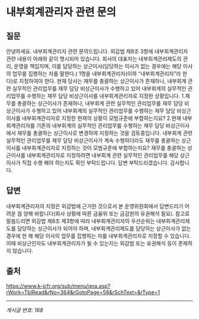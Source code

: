 # 내부회계관리자 관련 문의

## 질문
안녕하세요.
내부회계관리자 관련 문의드립니다.
외감법 제8조 3항에 내부회계관리자 관련 내용이 아래와 같이 명시되어 있습니다.
회사의 대표자는 내부회계관리제도의 관리, 운영을 책임지며, 이를 담당하는 상근이사(담당하는 이사가 없는 경우에는 해당 이사의 업무를 집행하는 자를 말한다.) 1명을 내부회계관리자(이하 “내부회계관리자”라 한다)로 지정하여야 한다.
현재 당사는 재무를 총괄하는 상근이사가 존재하나, 내부회계 관련 실무적인 관리업무를 재무 담당 비상근이사가 수행하고 있어 내부회계의 실무적인 관리업무를 수행하는 재무 담당 비상근이사를 내부회계관리자로 지정한 상황입니다.
1.재무를 총괄하는 상근이사가 존재하나, 내부회계 관련 실무적인 관리업무를 재무 담당 비상근이사가 수행하고 있어 내부회계의 실무적인 관리업무를 수행하는 재무 담당 비상근이사를 내부회계관리자로 지정한 현재의 상황이 모범규준에 부합하는지요?
2.현재 내부회계관리자를 기존의 내부회계의 실무적인 관리업무를 수행하는 재무 담당 비상근이사에서 재무를 총괄하는 상근이사로 변경하여 지정하는 것을 검토중입니다. 내부회계 관련 실무적인 관리업무를 재무 담당 비상근이사가 계속 수행하더라도 재무를 총괄하는 상근이사를 내부회계관리자로 지정하는 것이 모범규준에 부합하는지요? 재무를 총괄하는 상근이사를 내부회계관리자로 지정하려면 내부회계 관련 실무적인 관리업무를 해당 상근이사가 직접 수행 해야 하는지도 확인 부탁드립니다.
답변 부탁드리겠습니다.
감사합니다.

## 답변
내부회계관리자의 지정은 외감법에 근거한 것으로서 본 운영위원회에서 답변드리기 어려운 점 양해 바랍니다(회사 상황에 따른 금융위 또는 금감원의 유권해석 필요).
참고로 말씀드리면 외감법 제8조 제3항에 따라 내부회계관리자의 우선순위는 내부회계관리제도를 담당하는 상근이사가 되어야 하며, 내부회계관리제도를 담당하는 상근이사가 없는 경우에 한 해 해당 이사의 업무를 집행하는 자를 내부회계관리자로 지정할 수 있습니다. 이때 비상근인자도 내부회계관리자가 될 수 있는지는 외감법 또는 유권해석 등이 존재하지 않습니다.

## 출처
https://www.k-icfr.org/sub/menu/qna.asp?rWork=TblRead&rNo=364&rGotoPage=58&rSchText=&rType=1

---
*게시글 번호: 168*
